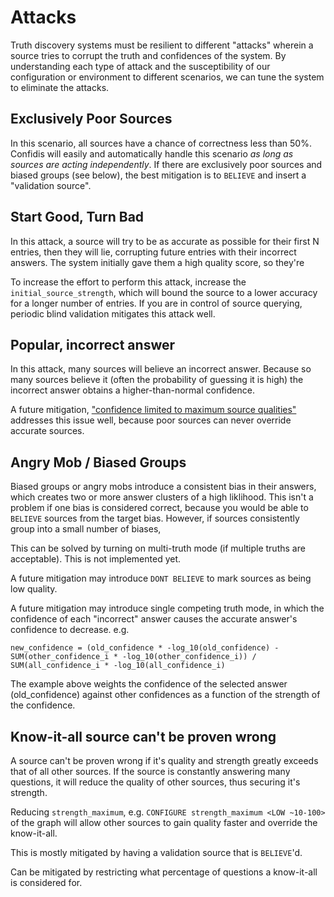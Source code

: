 # Attacks

Truth discovery systems must be resilient to different "attacks" wherein a source tries to corrupt
the truth and confidences of the system. By understanding each type of attack and the susceptibility
of our configuration or environment to different scenarios, we can tune the system to eliminate the
attacks.

## Exclusively Poor Sources

In this scenario, all sources have a chance of correctness less than 50%. Confidis will easily and
automatically handle this scenario _as long as sources are acting independently_. If there are
exclusively poor sources and biased groups (see below), the best mitigation is to `BELIEVE` and
insert a "validation source".

## Start Good, Turn Bad

In this attack, a source will try to be as accurate as possible for their first N entries, then they
will lie, corrupting future entries with their incorrect answers. The system initially gave them a
high quality score, so they're 

To increase the effort to perform this attack, increase the `initial_source_strength`, which will bound
the source to a lower accuracy for a longer number of entries. If you are in control of source querying,
periodic blind validation mitigates this attack well.

## Popular, incorrect answer

In this attack, many sources will believe an incorrect answer. Because so many sources believe it (often
the probability of guessing it is high) the incorrect answer obtains a higher-than-normal confidence.


A future mitigation, ["confidence limited to maximum source qualities"](https://github.com/waoai/confidis/issues/2)
addresses this issue well, because poor sources can never override accurate sources.

## Angry Mob / Biased Groups

Biased groups or angry mobs introduce a consistent bias in their answers, which creates two or more answer
clusters of a high liklihood. This isn't a problem if one bias is considered correct, because you would
be able to `BELIEVE` sources from the target bias. However, if sources consistently group into a small
number of biases, 

This can be solved by turning on multi-truth mode (if multiple truths are acceptable). This is not implemented yet.

A future mitigation may introduce `DONT BELIEVE` to mark sources as being low quality.

A future mitigation may introduce single competing truth mode, in which the confidence of each "incorrect" answer
causes the accurate answer's confidence to decrease. e.g.

`new_confidence = (old_confidence * -log_10(old_confidence) - SUM(other_confidence_i * -log_10(other_confidence_i)) / SUM(all_confidence_i * -log_10(all_confidence_i)`

The example above weights the confidence of the selected answer (old_confidence) against other confidences as a function of the strength of the confidence.

## Know-it-all source can't be proven wrong

A source can't be proven wrong if it's quality and strength greatly exceeds that of all other sources. If the source
is constantly answering many questions, it will reduce the quality of other sources, thus securing it's strength.

Reducing `strength_maximum`, e.g. `CONFIGURE strength_maximum <LOW ~10-100>` of the graph will allow other sources
to gain quality faster and override the know-it-all.

This is mostly mitigated by having a validation source that is `BELIEVE`'d.

Can be mitigated by restricting what percentage of questions a know-it-all is considered for.

